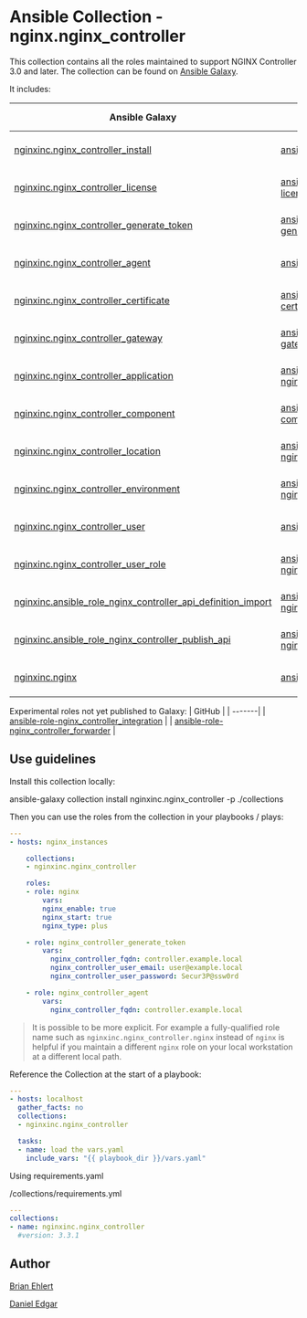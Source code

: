 # Ansible Collection - nginx.nginx_controller

This collection contains all the roles maintained to support NGINX Controller 3.0 and later. The collection can be found on [Ansible Galaxy](https://galaxy.ansible.com/nginxinc/nginx_controller).

It includes:


| Ansible Galaxy | GitHub | Build Status |
| ------ | -------| ------ |
| [nginxinc.nginx_controller_install](https://galaxy.ansible.com/nginxinc/nginx_controller_install) | [ansible-role-nginx-controller-install](https://github.com/nginxinc/ansible-role-nginx-controller-install) | ![molecule workflow](https://github.com/nginxinc/ansible_role_nginx_controller_install/actions/workflows/molecule.yml/badge.svg) |
| [nginxinc.nginx_controller_license](https://galaxy.ansible.com/nginxinc/nginx_controller_license) | [ansible-role-nginx-controller-license](https://github.com/nginxinc/ansible-role-nginx-controller-license) | ![molecule workflow](https://github.com/nginxinc/ansible-role-nginx-controller-license/actions/workflows/molecule.yml/badge.svg) |
| [nginxinc.nginx_controller_generate_token](https://galaxy.ansible.com/nginxinc/nginx_controller_generate_token) | [ansible-role-nginx-controller-generate-token](https://github.com/nginxinc/ansible-role-nginx-controller-generate-token) | ![molecule workflow](https://github.com/nginxinc/ansible-role-nginx-controller-generate-token/actions/workflows/molecule.yml/badge.svg) |
| [nginxinc.nginx_controller_agent](https://galaxy.ansible.com/nginxinc/nginx_controller_agent) | [ansible-role-nginx-controller-agent](https://github.com/nginxinc/ansible-role-nginx-controller-agent) | ![molecule workflow](https://github.com/nginxinc/ansible-role-nginx-controller-agent/actions/workflows/molecule.yml/badge.svg) |
| [nginxinc.nginx_controller_certificate](https://galaxy.ansible.com/nginxinc/nginx_controller_certificate) | [ansible-role-nginx-controller-certificate](https://github.com/nginxinc/ansible-role-nginx-controller-certificate) | ![molecule workflow](https://github.com/nginxinc/ansible-role-nginx-controller-certificate/actions/workflows/molecule.yml/badge.svg) |
| [nginxinc.nginx_controller_gateway](https://galaxy.ansible.com/nginxinc/nginx_controller_gateway) | [ansible-role-nginx-controller-gateway](https://github.com/nginxinc/ansible-role-nginx-controller-gateway) | ![molecule workflow](https://github.com/nginxinc/ansible-role-nginx-controller-gateway/actions/workflows/molecule.yml/badge.svg) |
| [nginxinc.nginx_controller_application](https://galaxy.ansible.com/nginxinc/nginx_controller_application) | [ansible-role-nginx_controller_application](https://github.com/nginxinc/ansible-role-nginx_controller_application) | ![molecule workflow](https://github.com/nginxinc/ansible-role-nginx_controller_application/actions/workflows/molecule.yml/badge.svg) |
| [nginxinc.nginx_controller_component](https://galaxy.ansible.com/nginxinc/nginx_controller_component) | [ansible-role-nginx-controller-component](https://github.com/nginxinc/ansible-role-nginx-controller-component) | ![molecule workflow](https://github.com/nginxinc/ansible-role-nginx-controller-component/actions/workflows/molecule.yml/badge.svg) |
| [nginxinc.nginx_controller_location](https://galaxy.ansible.com/nginxinc/nginx_controller_location) | [ansible-role-nginx_controller_location](https://github.com/nginxinc/ansible-role-nginx_controller_location) | ![molecule workflow](https://github.com/nginxinc/ansible-role-nginx_controller_location/actions/workflows/molecule.yml/badge.svg) |
| [nginxinc.nginx_controller_environment](https://galaxy.ansible.com/nginxinc/nginx_controller_environment) | [ansible-role-nginx_controller_environment](https://github.com/nginxinc/ansible-role-nginx_controller_environment) | ![molecule workflow](https://github.com/nginxinc/ansible-role-nginx_controller_environment/actions/workflows/molecule.yml/badge.svg) |
| [nginxinc.nginx_controller_user](https://galaxy.ansible.com/nginxinc/nginx_controller_user) | [ansible-role-nginx_controller_user](https://github.com/nginxinc/ansible-role-nginx_controller_user) | ![molecule workflow](https://github.com/nginxinc/ansible-role-nginx_controller_user/actions/workflows/molecule.yml/badge.svg) |
| [nginxinc.nginx_controller_user_role](https://galaxy.ansible.com/nginxinc/nginx_controller_user_role) | [ansible-role-nginx_controller_user_role](https://github.com/nginxinc/ansible-role-nginx_controller_user_role) | ![molecule workflow](https://github.com/nginxinc/ansible-role-nginx_controller_user_role/actions/workflows/molecule.yml/badge.svg) |
| [nginxinc.ansible_role_nginx_controller_api_definition_import](https://galaxy.ansible.com/nginxinc/ansible_role_nginx_controller_api_definition_import) | [ansible-role-nginx_controller_api_definition_import](https://github.com/nginxinc/ansible-role-nginx_controller_api_definition_import) | ![molecule workflow](https://github.com/nginxinc/ansible-role-nginx_controller_api_definition_import/actions/workflows/molecule.yml/badge.svg) |
| [nginxinc.ansible_role_nginx_controller_publish_api](https://galaxy.ansible.com/nginxinc/ansible_role_nginx_controller_publish_api) | [ansible-role-nginx_controller_publish_api](https://github.com/nginxinc/ansible-role-nginx_controller_publish_api) | ![molecule workflow](https://github.com/nginxinc/ansible-role-nginx_controller_publish_api/actions/workflows/molecule.yml/badge.svg) |
| [nginxinc.nginx](https://galaxy.ansible.com/nginxinc/nginx) | [ansible-role-nginx](https://github.com/nginxinc/ansible-role-nginx) | ![molecule workflow](https://github.com/nginxinc/ansible-role-nginx/actions/workflows/molecule.yml/badge.svg) |


Experimental roles not yet published to Galaxy:
| GitHub |
| -------|
| [ansible-role-nginx_controller_integration](https://github.com/nginxinc/ansible-role-nginx_controller_integration) |
| [ansible-role-nginx_controller_forwarder](https://github.com/nginxinc/ansible-role-nginx_controller_forwarder) |



## Use guidelines

Install this collection locally:

ansible-galaxy collection install nginxinc.nginx_controller -p ./collections

Then you can use the roles from the collection in your playbooks / plays:

```yaml
---
- hosts: nginx_instances

    collections:
    - nginxinc.nginx_controller

    roles:
    - role: nginx
        vars:
        nginx_enable: true
        nginx_start: true
        nginx_type: plus

    - role: nginx_controller_generate_token
        vars:
          nginx_controller_fqdn: controller.example.local
          nginx_controller_user_email: user@example.local
          nginx_controller_user_password: Secur3P@ssw0rd

    - role: nginx_controller_agent
        vars:
          nginx_controller_fqdn: controller.example.local
```

> It is possible to be more explicit. For example a fully-qualified role name such as `nginxinc.nginx_controller.nginx` instead of `nginx` is helpful if you maintain a different `nginx` role on your local workstation at a different local path.

Reference the Collection at the start of a playbook:

```yaml
---
- hosts: localhost
  gather_facts: no
  collections:
  - nginxinc.nginx_controller

  tasks:
  - name: load the vars.yaml 
    include_vars: "{{ playbook_dir }}/vars.yaml"
```

Using requirements.yaml

<playbook folder>/collections/requirements.yml

```yaml
---
collections:
- name: nginxinc.nginx_controller
  #version: 3.3.1
```
## Author

[Brian Ehlert](https://github.com/brianehlert)

[Daniel Edgar](https://github.com/aknot242)
